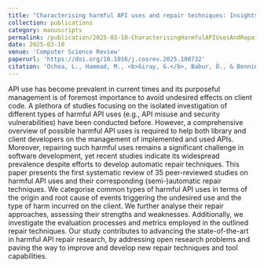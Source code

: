 ```yaml
---
title: "Characterising harmful API uses and repair techniques: Insights from a systematic review"
collection: publications
category: manuscripts
permalink: /publication/2025-03-10-CharacterisingHarmfulAPIUsesAndRepairTechniques
date: 2025-03-10
venue: 'Computer Science Review'
paperurl: 'https://doi.org/10.1016/j.cosrev.2025.100732'
citation: 'Ochoa, L., Hammad, M., <b>Giray, G.</b>, Babur, Ö., & Bennin, K. (2025). Characterising harmful API uses and repair techniques: Insights from a systematic review. <i>Computer Science Review</i>, 57, 100732.'
---
```


API use has become prevalent in current times and its purposeful management is of foremost importance to avoid undesired effects on client code. A plethora of studies focusing on the isolated investigation of different types of harmful API uses (e.g., API misuse and security vulnerabilities) have been conducted before. However, a comprehensive overview of possible harmful API uses is required to help both library and client developers on the management of implemented and used APIs. Moreover, repairing such harmful uses remains a significant challenge in software development, yet recent studies indicate its widespread prevalence despite efforts to develop automatic repair techniques. This paper presents the first systematic review of 35 peer-reviewed studies on harmful API uses and their corresponding (semi-)automatic repair techniques. We categorise common types of harmful API uses in terms of the origin and root cause of events triggering the undesired use and the type of harm incurred on the client. We further analyse their repair approaches, assessing their strengths and weaknesses. Additionally, we investigate the evaluation processes and metrics employed in the outlined repair techniques. Our study contributes to advancing the state-of-the-art in harmful API repair research, by addressing open research problems and paving the way to improve and develop new repair techniques and tool capabilities.
